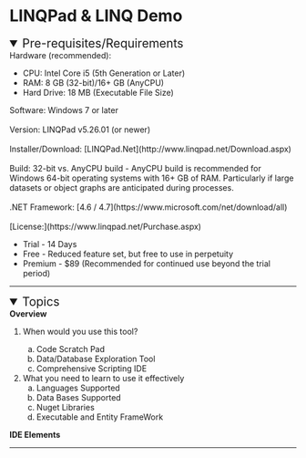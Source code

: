 # LINQPad & LINQ Demo

<details open='open'>
    <summary style='font-size: 1.5em;'>Pre-requisites/Requirements</summary>
    <div>
        Hardware (recommended):
        <ul>
            <li>CPU: Intel Core i5 (5th Generation or Later)</li>
            <li>RAM: 8 GB (32-bit)/16+ GB (AnyCPU)</li>
            <li>Hard Drive: 18 MB (Executable File Size)</li>
        </ul>
        Software: Windows 7 or later<br/><br/>
        Version: LINQPad v5.26.01 (or newer)<br/><br/>
        Installer/Download: [LINQPad.Net](http://www.linqpad.net/Download.aspx)<br/><br/>
        Build: 32-bit vs. AnyCPU build - AnyCPU build is recommended for Windows 64-bit operating systems with 16+ GB of RAM. Particularly if large datasets or object graphs are anticipated during processes.<br/><br/>
        .NET Framework: [4.6 / 4.7](https://www.microsoft.com/net/download/all)<br/><br/>
        [License:](https://www.linqpad.net/Purchase.aspx)
        <ul>
            <li>Trial - 14 Days</li>
            <li>Free - Reduced feature set, but free to use in perpetuity</li>
            <li>Premium - $89 (Recommended for continued use beyond the trial period)</li>
        </ul>
    </div>
</details>
<hr />
<details  open='open'>
<summary style='font-size: 1.5em;'>Topics</summary>
    <div>
        <strong>Overview</strong>
        <ol>
            <li>When would you use this tool?</li>
                <ol type='a'>
                    <li>Code Scratch Pad</li>
                    <li>Data/Database Exploration Tool</li>
                    <li>Comprehensive Scripting IDE</li>
                </ol>
            <li>What you need to learn to use it effectively<br />
                <ol type='a'>
                    <li>Languages Supported</li>
                    <li>Data Bases Supported</li>
                    <li>Nuget Libraries</li>
                    <li>Executable and Entity FrameWork </li>
                </ol>
            </li>        
        </ol>
        <strong>IDE Elements</strong>
    </div>
</details>
<hr />

